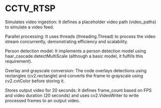 # CCTV_RTSP
Simulates video ingestion: It defines a placeholder video path (video_paths) to simulate a video feed.

Parallel processing: It uses threads (threading.Thread) to process the video stream concurrently, demonstrating efficiency and scalability.

Person detection model: It implements a person detection model using haar_cascade.detectMultiScale (although a basic model, it fulfills this requirement).

Overlay and grayscale conversion: The code overlays detections using rectangles (cv2.rectangle) and converts the frame to grayscale using cv2.cvtColor before storing it.

Stores output video for 20 seconds: It defines frame_count based on FPS and video duration (20 seconds) and uses cv2.VideoWriter to write processed frames to an output video.
